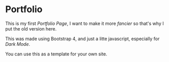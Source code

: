 # Portfolio

This is my first *Portfolio Page*, I want to make it more *fancier* so that's why I put the old version here. 

This was made using Bootstrap 4, and just a litte javascript, especially for *Dark Mode*.

You can use this as a template for your own site.
